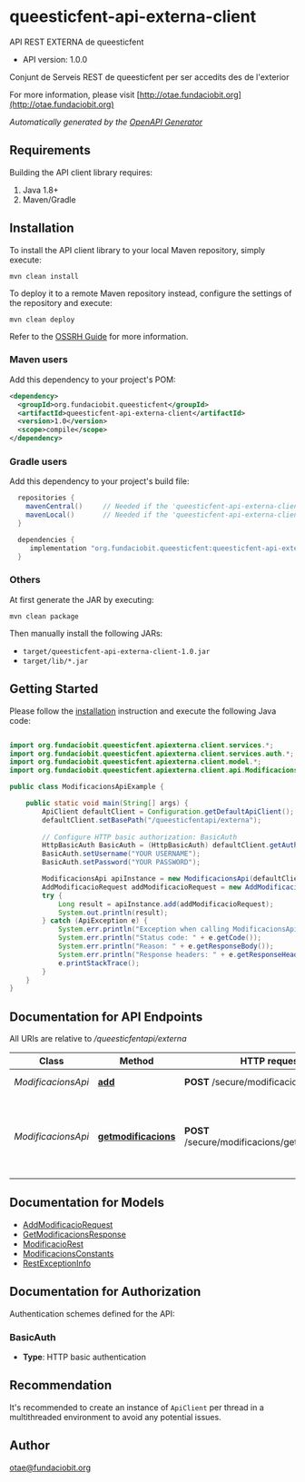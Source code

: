 # queesticfent-api-externa-client

API REST EXTERNA de queesticfent

- API version: 1.0.0

Conjunt de Serveis REST de queesticfent per ser accedits des de l'exterior

  For more information, please visit [http://otae.fundaciobit.org](http://otae.fundaciobit.org)

*Automatically generated by the [OpenAPI Generator](https://openapi-generator.tech)*

## Requirements

Building the API client library requires:

1. Java 1.8+
2. Maven/Gradle

## Installation

To install the API client library to your local Maven repository, simply execute:

```shell
mvn clean install
```

To deploy it to a remote Maven repository instead, configure the settings of the repository and execute:

```shell
mvn clean deploy
```

Refer to the [OSSRH Guide](http://central.sonatype.org/pages/ossrh-guide.html) for more information.

### Maven users

Add this dependency to your project's POM:

```xml
<dependency>
  <groupId>org.fundaciobit.queesticfent</groupId>
  <artifactId>queesticfent-api-externa-client</artifactId>
  <version>1.0</version>
  <scope>compile</scope>
</dependency>
```

### Gradle users

Add this dependency to your project's build file:

```groovy
  repositories {
    mavenCentral()     // Needed if the 'queesticfent-api-externa-client' jar has been published to maven central.
    mavenLocal()       // Needed if the 'queesticfent-api-externa-client' jar has been published to the local maven repo.
  }

  dependencies {
     implementation "org.fundaciobit.queesticfent:queesticfent-api-externa-client:1.0"
  }
```

### Others

At first generate the JAR by executing:

```shell
mvn clean package
```

Then manually install the following JARs:

- `target/queesticfent-api-externa-client-1.0.jar`
- `target/lib/*.jar`

## Getting Started

Please follow the [installation](#installation) instruction and execute the following Java code:

```java

import org.fundaciobit.queesticfent.apiexterna.client.services.*;
import org.fundaciobit.queesticfent.apiexterna.client.services.auth.*;
import org.fundaciobit.queesticfent.apiexterna.client.model.*;
import org.fundaciobit.queesticfent.apiexterna.client.api.ModificacionsApi;

public class ModificacionsApiExample {

    public static void main(String[] args) {
        ApiClient defaultClient = Configuration.getDefaultApiClient();
        defaultClient.setBasePath("/queesticfentapi/externa");
        
        // Configure HTTP basic authorization: BasicAuth
        HttpBasicAuth BasicAuth = (HttpBasicAuth) defaultClient.getAuthentication("BasicAuth");
        BasicAuth.setUsername("YOUR USERNAME");
        BasicAuth.setPassword("YOUR PASSWORD");

        ModificacionsApi apiInstance = new ModificacionsApi(defaultClient);
        AddModificacioRequest addModificacioRequest = new AddModificacioRequest(); // AddModificacioRequest | 
        try {
            Long result = apiInstance.add(addModificacioRequest);
            System.out.println(result);
        } catch (ApiException e) {
            System.err.println("Exception when calling ModificacionsApi#add");
            System.err.println("Status code: " + e.getCode());
            System.err.println("Reason: " + e.getResponseBody());
            System.err.println("Response headers: " + e.getResponseHeaders());
            e.printStackTrace();
        }
    }
}

```

## Documentation for API Endpoints

All URIs are relative to */queesticfentapi/externa*

Class | Method | HTTP request | Description
------------ | ------------- | ------------- | -------------
*ModificacionsApi* | [**add**](docs/ModificacionsApi.md#add) | **POST** /secure/modificacions/add | Afegeix una nova entrada
*ModificacionsApi* | [**getmodificacions**](docs/ModificacionsApi.md#getmodificacions) | **POST** /secure/modificacions/getmodificacions | Retorna les modificacions segons a un rang de temps. Permet filtrar per usuaris


## Documentation for Models

 - [AddModificacioRequest](docs/AddModificacioRequest.md)
 - [GetModificacionsResponse](docs/GetModificacionsResponse.md)
 - [ModificacioRest](docs/ModificacioRest.md)
 - [ModificacionsConstants](docs/ModificacionsConstants.md)
 - [RestExceptionInfo](docs/RestExceptionInfo.md)


<a id="documentation-for-authorization"></a>
## Documentation for Authorization


Authentication schemes defined for the API:
<a id="BasicAuth"></a>
### BasicAuth


- **Type**: HTTP basic authentication


## Recommendation

It's recommended to create an instance of `ApiClient` per thread in a multithreaded environment to avoid any potential issues.

## Author

otae@fundaciobit.org

